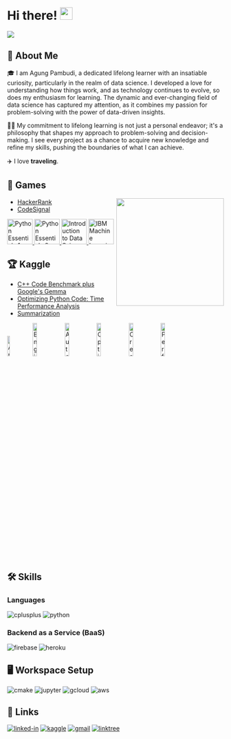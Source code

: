 
# Hi there! <img src="https://media.giphy.com/media/hvRJCLFzcasrR4ia7z/giphy.gif" width="29px" height="29px">
<img src="https://user-images.githubusercontent.com/73097560/115834477-dbab4500-a447-11eb-908a-139a6edaec5c.gif">    

## 🚀 About Me

🎓 I am Agung Pambudi, a dedicated lifelong learner with an insatiable curiosity, particularly in the realm of data science. I developed a love for understanding how things work, and as technology continues to evolve, so does my enthusiasm for learning. The dynamic and ever-changing field of data science has captured my attention, as it combines my passion for problem-solving with the power of data-driven insights. 

👨‍💻 My commitment to lifelong learning is not just a personal endeavor; it's a philosophy that shapes my approach to problem-solving and decision-making. I see every project as a chance to acquire new knowledge and refine my skills, pushing the boundaries of what I can achieve.


✈️ I love **traveling**.


## 📝 Games

<picture> <img align="right" src="https://github.com/7oSkaaa/7oSkaaa/blob/main/Images/Right_Side.gif?raw=true" width = 250px></picture>

-   [HackerRank](https://www.hackerrank.com/agungpambudi)
-   [CodeSignal](https://app.codesignal.com/profile/agungpambudi)

<p align="left"> <a href="https://www.credly.com/badges/bebffc12-e261-42a5-ade2-ae52c68305d8" target="_blank"> <img src="https://images.credly.com/size/340x340/images/68c0b94d-f6ac-40b1-a0e0-921439eb092e/image.png" alt="Python Essentials 1" width="59" height="59"/> </a> <a href="https://www.credly.com/badges/28feecbb-a143-4c3e-9e32-647990d5ce00" target="_blank"> <img src="https://images.credly.com/size/340x340/images/3f802526-7274-4230-91ab-f6d1a35340e6/image.png" alt="Python Essentials 2" width="59" height="59"/> </a> <a href="https://www.credly.com/badges/49408826-4ceb-4bbb-86d4-e412085d1500" target="_blank"> <img src="https://images.credly.com/size/340x340/images/b38a42e0-dc58-4ce2-b6c0-28d978e8aaad/image.png" alt="Introduction to Data Science" width="59" height="59"/> </a> <a href="https://www.credly.com/badges/a1b3d8e6-5dad-46f2-a502-ddea6908bae7" target="_blank"> <img src="https://images.credly.com/size/340x340/images/2f9eee24-6834-4595-b2b6-e8e585190a0d/IBM-Blockchain-Essentials-V2.png" alt="IBM Machine Learning Essentials" width="59" height="59"/> </a> </p>

## 🏆 Kaggle
-   [C++ Code Benchmark plus Google's Gemma](https://www.kaggle.com/code/agungpambudi/optimizing-cpp-benchmark-plus-google-s-gemma-model)
-   [Optimizing Python Code: Time Performance Analysis](https://www.kaggle.com/code/agungpambudi/optimizing-python-code-time-performance-analysis)
-   [Summarization](https://www.kaggle.com/code/agungpambudi/youtube-video-summarization-embeddings-gradio-ui)


<p align="left">
  <a href="https://www.cloudskillsboost.google/public_profiles/805a5707-f8b3-4ee6-9c98-ed8ef4515f3d/badges/3395538" target="_blank" rel="noopener noreferrer"><img src="https://cdn.qwiklabs.com/i6aDp5Dmx3e5ZhI%2FaKGydhA3AZeVLmLSv3vPLZ6%2FF9A%3D" width="11%" height="11%" alt="Analyze and Model Data to Create Insights"/></a>
  <a href="https://www.cloudskillsboost.google/public_profiles/805a5707-f8b3-4ee6-9c98-ed8ef4515f3d/badges/4867207" target="_blank" rel="noopener noreferrer"><img src="https://cdn.qwiklabs.com/KxYnffjiyPuh7QOen04Gtn09Y4B1Cb3YlWkwOYzCObc%3D" width="14%" height="14%" alt="Engineer Data in Google Cloud"/></a>
  <a href="https://www.cloudskillsboost.google/public_profiles/805a5707-f8b3-4ee6-9c98-ed8ef4515f3d/badges/2840969" target="_blank" rel="noopener noreferrer"><img src="https://cdn.qwiklabs.com/1ci818XAe76Kpiml7URY1sWz7tGKWm3%2BmgtTp6CisA4%3D" width="14%" height="14%" alt="Automating Infrastructure on Google Cloud with Terraform"/></a>
  <a href="https://www.cloudskillsboost.google/public_profiles/805a5707-f8b3-4ee6-9c98-ed8ef4515f3d/badges/2876896" target="_blank" rel="noopener noreferrer"><img src="https://cdn.qwiklabs.com/CeyFjlHWRMpm3EEk%2FHoaWkoeg24wDx9xAodYUOenIKw%3D" width="14%" height="14%" alt="Optimize Costs for Google Kubernetes Engine"/></a>
  <a href="https://www.cloudskillsboost.google/public_profiles/805a5707-f8b3-4ee6-9c98-ed8ef4515f3d/badges/3145267" target="_blank" rel="noopener noreferrer"><img src="https://cdn.qwiklabs.com/8jACSR%2BqgI3p2yem69CxNAyXukexHsSAI5j2W71N%2Blc%3D" width="14%" height="14%" alt="Create ML Models with BigQuery ML"/></a>
  <a href="https://www.cloudskillsboost.google/public_profiles/805a5707-f8b3-4ee6-9c98-ed8ef4515f3d/badges/5473804" target="_blank" rel="noopener noreferrer"><img src="https://cdn.qwiklabs.com/%2BfUNwBxkIaRRdkzbDGS6GW%2BBbMbyXO6F%2BJg%2B3QrSXeA%3D" width="14%" height="14%" alt="Perform Foundational Data, ML, and AI Tasks in Google Cloud"/></a> 
</p>

## 🛠️ Skills

### Languages

![cplusplus](https://img.shields.io/badge/C%2B%2B-00599C?style=for-the-badge&logo=c%2B%2B&logoColor=white)
![python](https://img.shields.io/badge/Python-3776AB?style=for-the-badge&logo=python&logoColor=white)

### Backend as a Service (BaaS)

![firebase](https://img.shields.io/badge/Firebase-ffaa00?style=for-the-badge&logo=Firebase&logoColor=white)
![heroku](https://img.shields.io/badge/Heroku-430098?style=for-the-badge&logo=heroku&logoColor=white)


## 🖥️ Workspace Setup

![cmake](https://img.shields.io/badge/CMake-064F8C?style=for-the-badge&logo=cmake&logoColor=white)
![jupyter](https://img.shields.io/badge/jupyter-%23FA0F00.svg?style=for-the-badge&logo=jupyter&logoColor=white)
![gcloud](https://img.shields.io/badge/GoogleCloud-%234285F4.svg?style=for-the-badge&logo=google-cloud&logoColor=white)
![aws](https://img.shields.io/badge/AWS-%23FF9900.svg?style=for-the-badge&logo=amazon-aws&logoColor=white)

## 🔗 Links

[![linked-in](https://img.shields.io/badge/Linked_In-0077B5?style=for-the-badge&logo=LinkedIn&logoColor=white)](https://www.linkedin.com/in/agungpambudi/)
[![kaggle](https://img.shields.io/badge/Kaggle-20BEFF?style=for-the-badge&logo=Kaggle&logoColor=white)](https://www.kaggle.com/agungpambudi)
[![gmail](https://img.shields.io/badge/Gmail-D14836?style=for-the-badge&logo=Gmail&logoColor=white)](mailto:mail@agungpambudi.com)
[![linktree](https://img.shields.io/badge/linktree-1de9b6?style=for-the-badge&logo=linktree&logoColor=white&link=https://linktr.ee/agungpambudi)](https://linktr.ee/agungpambudi)

